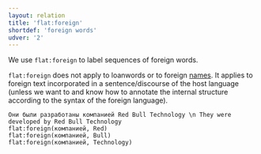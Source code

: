 ```yaml
---
layout: relation
title: 'flat:foreign'
shortdef: 'foreign words'
udver: '2'
---
```


We use `flat:foreign` to label sequences of foreign words.

`flat:foreign` does not apply to loanwords or to foreign [names](flat:name).
It applies to foreign text incorporated in a sentence/discourse
of the host language (unless we want to and know how to annotate the
internal structure according to the syntax of the foreign language).

~~~ sdparse
Они были разработаны компанией Red Bull Technology \n They were developed by Red Bull Technology
flat:foreign(компанией, Red)
flat:foreign(компанией, Bull)
flat:foreign(компанией, Technology)
~~~


<!-- Interlanguage links updated Út zář 29 20:43:19 CEST 2020 -->
